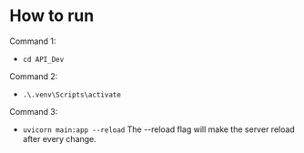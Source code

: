# How to run

Command 1:

- ```cd API_Dev```

Command 2:

- ```.\.venv\Scripts\activate```

Command 3:

- ```uvicorn main:app --reload``` The --reload flag will make the server reload after every change.